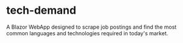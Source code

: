 # tech-demand
A Blazor WebApp designed to scrape job postings and find the most common languages and technologies required in today's market.
